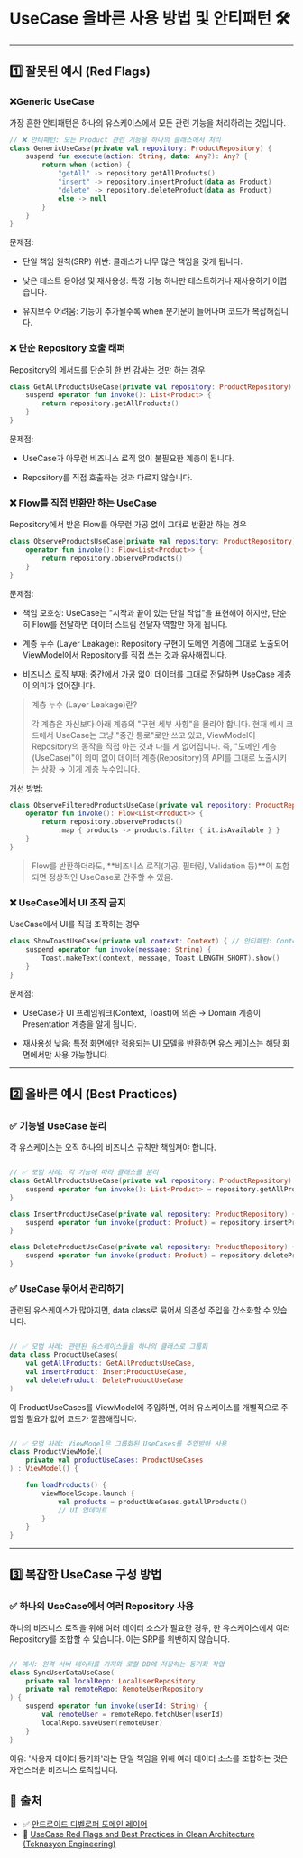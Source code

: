 # UseCase 올바른 사용 방법 및 안티패턴 🛠️
---

## 1️⃣ 잘못된 예시 (Red Flags)

### ❌Generic UseCase
가장 흔한 안티패턴은 하나의 유스케이스에서 모든 관련 기능을 처리하려는 것입니다.

```kotlin
// ❌ 안티패턴: 모든 Product 관련 기능을 하나의 클래스에서 처리
class GenericUseCase(private val repository: ProductRepository) {
    suspend fun execute(action: String, data: Any?): Any? {
        return when (action) {
            "getAll" -> repository.getAllProducts()
            "insert" -> repository.insertProduct(data as Product)
            "delete" -> repository.deleteProduct(data as Product)
            else -> null
        }
    }
}
```

문제점:

- 단일 책임 원칙(SRP) 위반: 클래스가 너무 많은 책임을 갖게 됩니다.

- 낮은 테스트 용이성 및 재사용성: 특정 기능 하나만 테스트하거나 재사용하기 어렵습니다.

- 유지보수 어려움: 기능이 추가될수록 when 분기문이 늘어나며 코드가 복잡해집니다.

### ❌ 단순 Repository 호출 래퍼
Repository의 메서드를 단순히 한 번 감싸는 것만 하는 경우

```kotlin
class GetAllProductsUseCase(private val repository: ProductRepository) {
    suspend operator fun invoke(): List<Product> {
        return repository.getAllProducts()
    }
}
```
문제점:

- UseCase가 아무런 비즈니스 로직 없이 불필요한 계층이 됩니다.

- Repository를 직접 호출하는 것과 다르지 않습니다.

### ❌ Flow를 직접 반환만 하는 UseCase
Repository에서 받은 Flow를 아무런 가공 없이 그대로 반환만 하는 경우

```kotlin
class ObserveProductsUseCase(private val repository: ProductRepository) {
    operator fun invoke(): Flow<List<Product>> {
        return repository.observeProducts()
    }
}
```
문제점:

- 책임 모호성: UseCase는 "시작과 끝이 있는 단일 작업"을 표현해야 하지만, 단순히 Flow를 전달하면 데이터 스트림 전달자 역할만 하게 됩니다.

- 계층 누수 (Layer Leakage): Repository 구현이 도메인 계층에 그대로 노출되어 ViewModel에서 Repository를 직접 쓰는 것과 유사해집니다.

- 비즈니스 로직 부재: 중간에서 가공 없이 데이터를 그대로 전달하면 UseCase 계층이 의미가 없어집니다.
> 계층 누수 (Layer Leakage)란?
> 
>  각 계층은 자신보다 아래 계층의 "구현 세부 사항"을 몰라야 합니다.
>  현재 예시 코드에서 UseCase는 그냥 "중간 통로"로만 쓰고 있고, ViewModel이 Repository의 동작을 직접 아는 것과 다를 게 없어집니다.
>  즉, "도메인 계층(UseCase)"이 의미 없이 데이터 계층(Repository)의 API를 그대로 노출시키는 상황 → 이게 계층 누수입니다.

개선 방법:

```kotlin
class ObserveFilteredProductsUseCase(private val repository: ProductRepository) {
    operator fun invoke(): Flow<List<Product>> {
        return repository.observeProducts()
            .map { products -> products.filter { it.isAvailable } }
    }
}
```
> Flow를 반환하더라도, **비즈니스 로직(가공, 필터링, Validation 등)**이 포함되면 정상적인 UseCase로 간주할 수 있음.

### ❌ UseCase에서 UI 조작 금지
UseCase에서 UI를 직접 조작하는 경우
```kotlin
class ShowToastUseCase(private val context: Context) { // 안티패턴: Context(UI 관련 의존성)
    suspend operator fun invoke(message: String) {
        Toast.makeText(context, message, Toast.LENGTH_SHORT).show()
    }
}
```
문제점:

- UseCase가 UI 프레임워크(Context, Toast)에 의존 → Domain 계층이 Presentation 계층을 알게 됩니다.

- 재사용성 낮음: 특정 화면에만 적용되는 UI 모델을 반환하면 유스 케이스는 해당 화면에서만 사용 가능합니다.

------------------------------------

## 2️⃣ 올바른 예시 (Best Practices)
### ✅ 기능별 UseCase 분리
각 유스케이스는 오직 하나의 비즈니스 규칙만 책임져야 합니다.

```Kotlin

// ✅ 모범 사례: 각 기능에 따라 클래스를 분리
class GetAllProductsUseCase(private val repository: ProductRepository) {
    suspend operator fun invoke(): List<Product> = repository.getAllProducts()
}

class InsertProductUseCase(private val repository: ProductRepository) {
    suspend operator fun invoke(product: Product) = repository.insertProduct(product)
}

class DeleteProductUseCase(private val repository: ProductRepository) {
    suspend operator fun invoke(product: Product) = repository.deleteProduct(product)
}
```
### ✅ UseCase 묶어서 관리하기
관련된 유스케이스가 많아지면, data class로 묶어서 의존성 주입을 간소화할 수 있습니다.

```Kotlin

// ✅ 모범 사례: 관련된 유스케이스들을 하나의 클래스로 그룹화
data class ProductUseCases(
    val getAllProducts: GetAllProductsUseCase,
    val insertProduct: InsertProductUseCase,
    val deleteProduct: DeleteProductUseCase
)
```
이 ProductUseCases를 ViewModel에 주입하면, 여러 유스케이스를 개별적으로 주입할 필요가 없어 코드가 깔끔해집니다.

```Kotlin

// ✅ 모범 사례: ViewModel은 그룹화된 UseCases를 주입받아 사용
class ProductViewModel(
    private val productUseCases: ProductUseCases
) : ViewModel() {

    fun loadProducts() {
        viewModelScope.launch {
            val products = productUseCases.getAllProducts()
            // UI 업데이트
        }
    }
}
```

------------------------------------

## 3️⃣ 복잡한 UseCase 구성 방법
### ✅ 하나의 UseCase에서 여러 Repository 사용
하나의 비즈니스 로직을 위해 여러 데이터 소스가 필요한 경우, 한 유스케이스에서 여러 Repository를 조합할 수 있습니다. 이는 SRP를 위반하지 않습니다.

```Kotlin

// 예시: 원격 서버 데이터를 가져와 로컬 DB에 저장하는 동기화 작업
class SyncUserDataUseCase(
    private val localRepo: LocalUserRepository,
    private val remoteRepo: RemoteUserRepository
) {
    suspend operator fun invoke(userId: String) {
        val remoteUser = remoteRepo.fetchUser(userId)
        localRepo.saveUser(remoteUser)
    }
}
```
이유: '사용자 데이터 동기화'라는 단일 책임을 위해 여러 데이터 소스를 조합하는 것은 자연스러운 비즈니스 로칙입니다.


## 📌 출처
- ✅ [안드로이드 디벨로퍼 도메인 레이어](https://developer.android.com/topic/architecture/domain-layer?hl=ko&_gl=1*1ahkdal*_up*MQ..*_ga*MTUxMzgzMzM4NC4xNzUzOTY4MjQx*_ga_6HH9YJMN9M*czE3NTM5NjgyNDAkbzEkZzAkdDE3NTM5NjgyNDAkajYwJGwwJGg0NDAwNTA1NTA.)
- 🔧 [UseCase Red Flags and Best Practices in Clean Architecture (Teknasyon Engineering)](https://engineering.teknasyon.com/usecase-red-flags-and-best-practices-in-clean-architecture-76e2f6d921eb)
